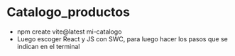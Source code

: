 # Catalogo_productos
- npm create vite@latest mi-catalogo
- Luego escoger React y JS con SWC, para luego hacer los pasos que se indican en el terminal
